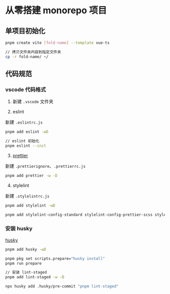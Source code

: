 # 从零搭建 monorepo 项目

## 单项目初始化

```bash
pnpm create vite [fold-name] --template vue-ts

// 拷贝文件夹内容到指定文件夹
cp -r fold-name/ ~/
```

## 代码规范

### vscode 代码格式

1. 新建 `.vscode` 文件夹

2. eslint

新建 `.eslintrc.js`

```bash
pnpm add eslint -wD

// eslint 初始化
pnpm eslint --init
```

3. [prettier](https://prettier.io/docs/en/install.html)

新建  `.prettierignore`、`.prettierrc.js`

```bash
pnpm add prettier -w -D
```

4. stylelint

新建 `.stylelintrc.js`

```bash
pnpm add stylelint -wD

pnpm add stylelint-config-standard stylelint-config-prettier-scss stylelint-config-rational-order stylelint-config-recommended-scss stylelint-config-standard-scss stylelint-config-standard-vue stylelint-order -wD
```
### 安装 husky

[husky](https://github.com/typicode/husky)

```bash
pnpm add husky -wD

pnpm pkg set scripts.prepare="husky install"
pnpm run prepare

// 安装 lint-staged
pnpm add lint-staged -w -D

npx husky add .husky/pre-commit "pnpm lint-staged"
```
